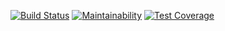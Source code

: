 [![Build Status](https://travis-ci.org/karimassi/balelec-bud.svg?branch=master)](https://travis-ci.org/karimassi/balelec-bud)
[![Maintainability](https://api.codeclimate.com/v1/badges/7d3c96ac0fb8ea059bf9/maintainability)](https://codeclimate.com/github/karimassi/balelec-bud/maintainability)
[![Test Coverage](https://api.codeclimate.com/v1/badges/7d3c96ac0fb8ea059bf9/test_coverage)](https://codeclimate.com/github/karimassi/balelec-bud/test_coverage)
